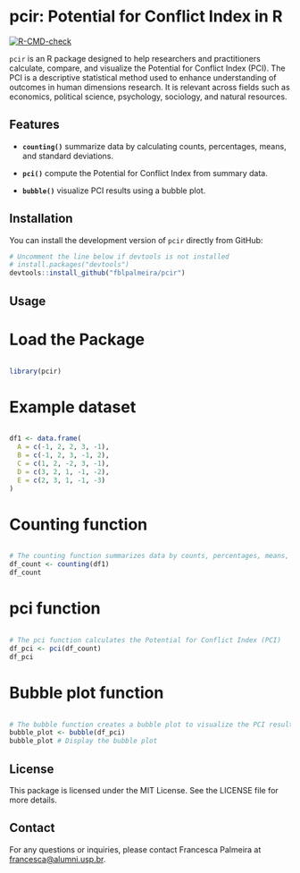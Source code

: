 pcir: Potential for Conflict Index in R
================

[![R-CMD-check](https://github.com/fblpalmeira/pcir/main/R-CMD-check.yaml/badge.svg)](https://github.com/fblpalmeira/pcir)

`pcir` is an R package designed to help researchers and practitioners
calculate, compare, and visualize the Potential for Conflict Index
(PCI). The PCI is a descriptive statistical method used to enhance
understanding of outcomes in human dimensions research. It is relevant
across fields such as economics, political science, psychology,
sociology, and natural resources.

## Features

- **`counting()`** summarize data by calculating counts, percentages,
  means, and standard deviations.

- **`pci()`** compute the Potential for Conflict Index from summary
  data.

- **`bubble()`** visualize PCI results using a bubble plot.

## Installation

You can install the development version of `pcir` directly from GitHub:

``` r
# Uncomment the line below if devtools is not installed
# install.packages("devtools")
devtools::install_github("fblpalmeira/pcir")
```

## Usage

# Load the Package

``` r

library(pcir)
```

# Example dataset

``` r

df1 <- data.frame(
  A = c(-1, 2, 2, 3, -1),
  B = c(-1, 2, 3, -1, 2),
  C = c(1, 2, -2, 3, -1),
  D = c(3, 2, 1, -1, -2),
  E = c(2, 3, 1, -1, -3)
)
```

# Counting function

``` r

# The counting function summarizes data by counts, percentages, means, and standard deviations
df_count <- counting(df1)
df_count
```

# pci function

``` r

# The pci function calculates the Potential for Conflict Index (PCI)
df_pci <- pci(df_count)
df_pci
```

# Bubble plot function

``` r

# The bubble function creates a bubble plot to visualize the PCI results
bubble_plot <- bubble(df_pci)
bubble_plot # Display the bubble plot
```

## License

This package is licensed under the MIT License. See the LICENSE file for
more details.

## Contact

For any questions or inquiries, please contact Francesca Palmeira at
<francesca@alumni.usp.br>.
